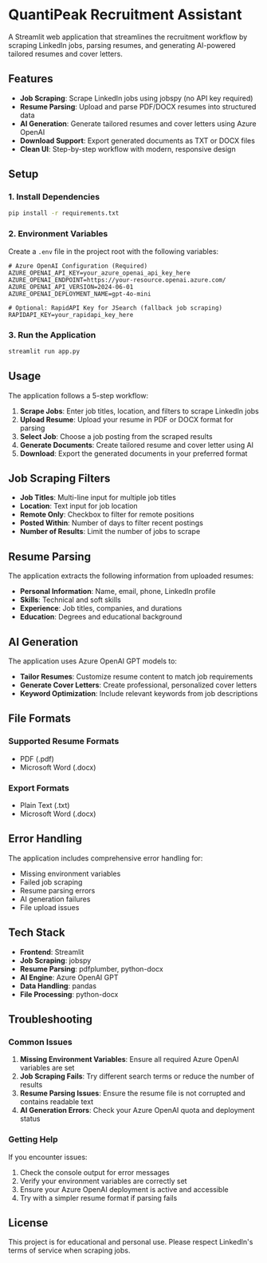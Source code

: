 # QuantiPeak Recruitment Assistant

A Streamlit web application that streamlines the recruitment workflow by scraping LinkedIn jobs, parsing resumes, and generating AI-powered tailored resumes and cover letters.

## Features

- **Job Scraping**: Scrape LinkedIn jobs using jobspy (no API key required)
- **Resume Parsing**: Upload and parse PDF/DOCX resumes into structured data
- **AI Generation**: Generate tailored resumes and cover letters using Azure OpenAI
- **Download Support**: Export generated documents as TXT or DOCX files
- **Clean UI**: Step-by-step workflow with modern, responsive design

## Setup

### 1. Install Dependencies

```bash
pip install -r requirements.txt
```

### 2. Environment Variables

Create a `.env` file in the project root with the following variables:

```env
# Azure OpenAI Configuration (Required)
AZURE_OPENAI_API_KEY=your_azure_openai_api_key_here
AZURE_OPENAI_ENDPOINT=https://your-resource.openai.azure.com/
AZURE_OPENAI_API_VERSION=2024-06-01
AZURE_OPENAI_DEPLOYMENT_NAME=gpt-4o-mini

# Optional: RapidAPI Key for JSearch (fallback job scraping)
RAPIDAPI_KEY=your_rapidapi_key_here
```

### 3. Run the Application

```bash
streamlit run app.py
```

## Usage

The application follows a 5-step workflow:

1. **Scrape Jobs**: Enter job titles, location, and filters to scrape LinkedIn jobs
2. **Upload Resume**: Upload your resume in PDF or DOCX format for parsing
3. **Select Job**: Choose a job posting from the scraped results
4. **Generate Documents**: Create tailored resume and cover letter using AI
5. **Download**: Export the generated documents in your preferred format

## Job Scraping Filters

- **Job Titles**: Multi-line input for multiple job titles
- **Location**: Text input for job location
- **Remote Only**: Checkbox to filter for remote positions
- **Posted Within**: Number of days to filter recent postings
- **Number of Results**: Limit the number of jobs to scrape

## Resume Parsing

The application extracts the following information from uploaded resumes:

- **Personal Information**: Name, email, phone, LinkedIn profile
- **Skills**: Technical and soft skills
- **Experience**: Job titles, companies, and durations
- **Education**: Degrees and educational background

## AI Generation

The application uses Azure OpenAI GPT models to:

- **Tailor Resumes**: Customize resume content to match job requirements
- **Generate Cover Letters**: Create professional, personalized cover letters
- **Keyword Optimization**: Include relevant keywords from job descriptions

## File Formats

### Supported Resume Formats
- PDF (.pdf)
- Microsoft Word (.docx)

### Export Formats
- Plain Text (.txt)
- Microsoft Word (.docx)

## Error Handling

The application includes comprehensive error handling for:

- Missing environment variables
- Failed job scraping
- Resume parsing errors
- AI generation failures
- File upload issues

## Tech Stack

- **Frontend**: Streamlit
- **Job Scraping**: jobspy
- **Resume Parsing**: pdfplumber, python-docx
- **AI Engine**: Azure OpenAI GPT
- **Data Handling**: pandas
- **File Processing**: python-docx

## Troubleshooting

### Common Issues

1. **Missing Environment Variables**: Ensure all required Azure OpenAI variables are set
2. **Job Scraping Fails**: Try different search terms or reduce the number of results
3. **Resume Parsing Issues**: Ensure the resume file is not corrupted and contains readable text
4. **AI Generation Errors**: Check your Azure OpenAI quota and deployment status

### Getting Help

If you encounter issues:

1. Check the console output for error messages
2. Verify your environment variables are correctly set
3. Ensure your Azure OpenAI deployment is active and accessible
4. Try with a simpler resume format if parsing fails

## License

This project is for educational and personal use. Please respect LinkedIn's terms of service when scraping jobs.
